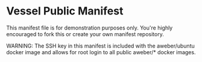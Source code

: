 Vessel Public Manifest
======================
This manifest file is for demonstration purposes only. You're highly encouraged
to fork this or create your own manifest repository.

WARNING: The SSH key in this manifest is included with the aweber/ubuntu docker
image and allows for root login to all public aweber/* docker images.
